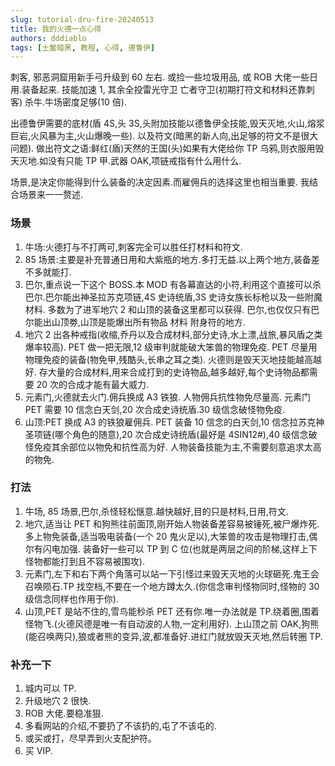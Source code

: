```yaml
---
slug: tutorial-dru-fire-20240513
title: 我的火德一点心得
authors: dddiablo
tags: [土鳖暗黑, 教程, 心得, 德鲁伊]
---
```


刺客, 邪恶洞窟用新手弓升级到 60 左右. 或捡一些垃圾用品, 或 ROB 大佬一些日用.装备起来. 技能加速 1, 其余全投雷光守卫 亡者守卫(初期打符文和材料还靠刺客)
杀牛.牛场密度足够(10 倍).

出德鲁伊需要的底材(盾 4S,头 3S,头附加技能以德鲁伊全技能,毁天灭地,火山,熔浆巨岩,火风暴为主,火山爆晚一些). 以及符文(暗黑的新人向,出足够的符文不是很大问题).
做出符文之语:鲜红(盾)天然的王国(头)如果有大佬给你 TP 乌鸦,则衣服用毁天灭地.如没有只能 TP 甲.武器 OAK,项链戒指有什么用什么.

场景,是决定你能得到什么装备的决定因素.而雇佣兵的选择这里也相当重要. 我结合场景来一一赘述.

### 场景

1. 牛场:火德打与不打两可,刺客完全可以胜任打材料和符文.
2. 85 场景:主要是补充普通日用和大紫瓶的地方.多打无益.以上两个地方,装备差不多就能打.
3. 巴尔,重点说一下这个 BOSS.本 MOD 有各幕直达的小符,利用这个直接可以杀巴尔.巴尔能出神圣拉苏克项链,4S 史诗统盾,3S 史诗女族长标枪以及一些附魔材料. 多数为了进军地穴 2 和山顶的装备这里都可以获得. 巴尔,也仅仅只有巴尔能出山顶劵,山顶是能爆出所有物品 材料 附身符的地方.
4. 地穴 2 出各种戒指(收缩,乔丹以及合成材料,部分史诗,水上漂,战旅,暴风盾之类爆率较高). PET 做一把无限,12 级审判就能破大笨兽的物理免疫. PET 尽量用物理免疫的装备(物免甲,残酷头,长串之耳之类). 火德则是毁天灭地技能越高越好. 存大量的合成材料,用来合成打到的史诗物品,越多越好,每个史诗物品都需要 20 次的合成才能有最大威力.
5. 元素门,火德就去火门.佣兵换成 A3 铁狼. 人物佣兵抗性物免尽量高. 元素门 PET 需要 10 信念白天剑,20 次合成史诗统盾.30 级信念破怪物免疫.
6. 山顶:PET 换成 A3 的铁狼雇佣兵. PET 装备 10 信念的白天剑,10 信念拉苏克神圣项链(哪个角色的随意),20 次合成史诗统盾(最好是 4SIN12#),40 级信念破怪免疫其余部位以物免和抗性高为好. 人物装备技能为主,不需要刻意追求太高的物免.

### 打法

1. 牛场, 85 场景,巴尔,杀怪轻松惬意.越快越好,目的只是材料,日用,符文.
2. 地穴,适当让 PET 和狗熊往前面顶,刚开始人物装备差容易被锤死,被尸爆炸死.多上物免装备,适当吸电装备(一个 20 鬼火足以),大笨兽的攻击是物理打击,偶尔有闪电加强. 装备好一些可以 TP 到 C 位(也就是两层之间的阶梯,这样上下怪物都能打到且不容易被围攻).
3. 元素门,左下和右下两个角落可以站一下引怪过来毁天灭地的火球砸死.鬼王会召唤陨石.TP 找空档,不要在一个地方蹲太久.(你信念审判怪物同时,怪物的 30 级信念同样也作用于你).
4. 山顶,PET 是站不住的,雪鸟能秒杀 PET 还有你.唯一办法就是 TP.绕着圈,围着怪物飞.(火德风德是唯一有自动波的人物,一定利用好). 上山顶之前 OAK,狗熊(能召唤两只),狼或者熊的变异,波,都准备好.进红门就放毁天灭地,然后转圈 TP.

### 补充一下

1. 城内可以 TP.
2. 升级地穴 2 很快.
3. ROB 大佬.要稳准狠.
4. 多看网站的介绍,不要扔了不该扔的,屯了不该屯的.
5. 或买或打，尽早弄到火支配护符。
6. 买 VIP.
